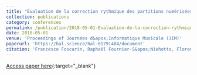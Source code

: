 ```yaml
---
title: "Évaluation de la correction rythmique des partitions numérisées"
collection: publications
category: conferences
permalink: /publication/2018-05-01-Evaluation-de-la-correction-rythmique-des-partitions-numerisees
date: 2018-05-01
venue: 'Proceedings of Journées d&apos;Informatique Musicale (JIM)'
paperurl: 'https://hal.science/hal-01791404/document'
citation: 'Francesco Foscarin, Raphaël Fournier-S&apos;Niehotta, Florent Jacquemard,  Philippe Rigaux, &quot;&amp;apos;Évaluation de la correction rythmique des partitions numérisées.&quot; In the proceedings of Journées d&amp;apos;Informatique Musicale (JIM), 2018.'
---
```

[Access paper here](https://hal.science/hal-01791404){:target="_blank"}
